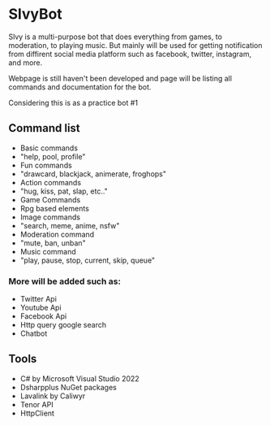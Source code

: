 # SlvyBot

Slvy is a multi-purpose bot that does everything from games, to moderation, to playing music. But mainly will be used for getting notification from diffirent social media platform such as facebook, twitter, instagram, and more. 

Webpage is still haven't been developed and page will be listing all commands and documentation for the bot.

Considering this is as a practice bot #1
## Command list
- Basic commands
 - "help, pool, profile"
- Fun commands
 - "drawcard, blackjack, animerate, froghops"
- Action commands
 - "hug, kiss, pat, slap, etc.."
- Game Commands
 - Rpg based elements
- Image commands
 - "search, meme, anime, nsfw"
- Moderation command
 - "mute, ban, unban"
- Music command
 - "play, pause, stop, current, skip, queue"

### More will be added such as:
- Twitter Api
- Youtube Api
- Facebook Api
- Http query google search
- Chatbot
 
## Tools
- C# by Microsoft Visual Studio 2022
- Dsharpplus NuGet packages
- Lavalink by Caliwyr
- Tenor API
- HttpClient


